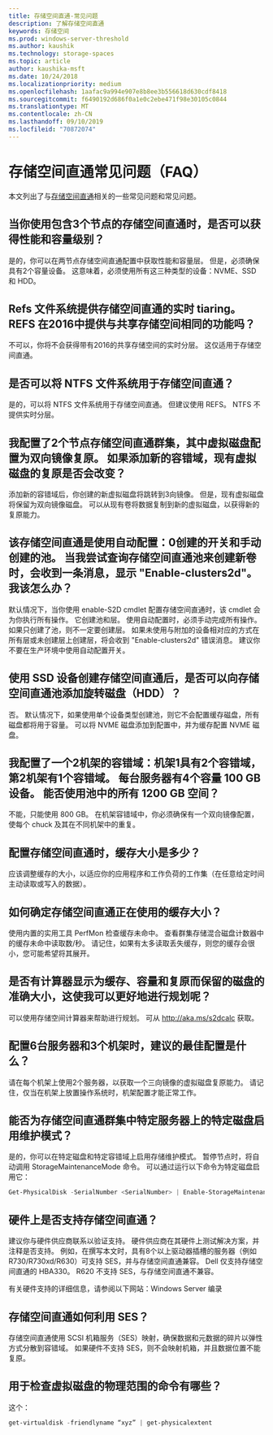 ```yaml
---
title: 存储空间直通-常见问题
description: 了解存储空间直通
keywords: 存储空间
ms.prod: windows-server-threshold
ms.author: kaushik
ms.technology: storage-spaces
ms.topic: article
author: kaushika-msft
ms.date: 10/24/2018
ms.localizationpriority: medium
ms.openlocfilehash: 1aafac9a994e907e8b8ee3b556618d630cdf8418
ms.sourcegitcommit: f6490192d686f0a1e0c2ebe471f98e30105c0844
ms.translationtype: MT
ms.contentlocale: zh-CN
ms.lasthandoff: 09/10/2019
ms.locfileid: "70872074"
---
```

# <a name="storage-spaces-direct---frequently-asked-questions-faq"></a>存储空间直通常见问题（FAQ）

本文列出了与[存储空间直通](storage-spaces-direct-overview.md)相关的一些常见问题和常见问题。

## <a name="when-you-use-storage-spaces-direct-with-3-nodes-can-you-get-both-performance-and-capacity-tiers"></a>当你使用包含3个节点的存储空间直通时，是否可以获得性能和容量级别？

是的，你可以在两节点存储空间直通配置中获取性能和容量层。 但是，必须确保具有2个容量设备。 这意味着，必须使用所有这三种类型的设备：NVME、SSD 和 HDD。
 
## <a name="refs-file-system-provides-real-time-tiaring-with-storage-spaces-direct-does-refs-provides-the-same-functionality-with-shared-storage-spaces-in-2016"></a>Refs 文件系统提供存储空间直通的实时 tiaring。 REFS 在2016中提供与共享存储空间相同的功能吗？

不可以，你将不会获得带有2016的共享存储空间的实时分层。 这仅适用于存储空间直通。 
 
## <a name="can-i-use-an-ntfs-file-system-with-storage-spaces-direct"></a>是否可以将 NTFS 文件系统用于存储空间直通？
  
是的，可以将 NTFS 文件系统用于存储空间直通。 但建议使用 REFS。 NTFS 不提供实时分层。 
 
## <a name="i-have-configured-2-node-storage-spaces-direct-clusters-where-the-virtual-disk-is-configured-as-2-way-mirror-resiliency-if-i-add-a-new-fault-domain-will-the-resiliency-of-the-existing-virtual-disk-change"></a>我配置了2个节点存储空间直通群集，其中虚拟磁盘配置为双向镜像复原。 如果添加新的容错域，现有虚拟磁盘的复原是否会改变？

添加新的容错域后，你创建的新虚拟磁盘将跳转到3向镜像。 但是，现有虚拟磁盘将保留为双向镜像磁盘。 可以从现有卷将数据复制到新的虚拟磁盘，以获得新的复原能力。
 
## <a name="the-storage-spaces-direct-was-created-using-the-autoconfig0-switch-and-the-pool-created-manually-when-i-try-to-query-the-storage-spaces-direct-pool-to-create-a-new-volume-i-get-a-message-that-says-enable-clusters2d-again-what-should-i-do"></a>该存储空间直通是使用自动配置：0创建的开关和手动创建的池。 当我尝试查询存储空间直通池来创建新卷时，会收到一条消息，显示 "Enable-clusters2d"。我该怎么办？

默认情况下，当你使用 enable-S2D cmdlet 配置存储空间直通时，该 cmdlet 会为你执行所有操作。 它创建池和层。 使用自动配置时，必须手动完成所有操作。 如果只创建了池，则不一定要创建层。 如果未使用与附加的设备相对应的方式在所有层或未创建层上创建层，将会收到 "Enable-clusters2d" 错误消息。 建议你不要在生产环境中使用自动配置开关。 
 
## <a name="is-it-possible-to-add-a-spinning-disk-hdd-to-the-storage-spaces-direct-pool-after-you-have-created-storage-spaces-direct-with-ssd-devices"></a>使用 SSD 设备创建存储空间直通后，是否可以向存储空间直通池添加旋转磁盘（HDD）？

否。 默认情况下，如果使用单个设备类型创建池，则它不会配置缓存磁盘，所有磁盘都将用于容量。 可以将 NVME 磁盘添加到配置中，并为缓存配置 NVME 磁盘。
 
## <a name="i-have-configured-a-2-rack-fault-domain-rack-1-has-2-fault-domains-rack-2-has-1-fault-domain-each-server-has-4-capacity-100-gb-devices-can-i-use-all-1200-gb-of-space-from-the-pool"></a>我配置了一个2机架的容错域：机架1具有2个容错域，第2机架有1个容错域。 每台服务器有4个容量 100 GB 设备。 能否使用池中的所有 1200 GB 空间？

不能，只能使用 800 GB。 在机架容错域中，你必须确保有一个双向镜像配置，使每个 chuck 及其在不同机架中的重复。
 
## <a name="what-should-the-cache-size-be-when-i-am-configuring-storage-spaces-direct"></a>配置存储空间直通时，缓存大小是多少？

应该调整缓存的大小，以适应你的应用程序和工作负荷的工作集（在任意给定时间主动读取或写入的数据）。

## <a name="how-can-i-determine-the-size-of-cache-that-is-being-used-by-storage-spaces-direct"></a>如何确定存储空间直通正在使用的缓存大小？

使用内置的实用工具 PerfMon 检查缓存未命中。 查看群集存储混合磁盘计数器中的缓存未命中读取数/秒。 请记住，如果有太多读取丢失缓存，则您的缓存会很小，您可能希望将其展开。 
 
## <a name="is-there-a-calculator-that-shows-the-exact-size-of-the-disks-that-are-being-set-aside-for-cache-capacity-and-resiliency-that-would-enable-me-to-plan-better"></a>是否有计算器显示为缓存、容量和复原而保留的磁盘的准确大小，这使我可以更好地进行规划呢？

可以使用存储空间计算器来帮助进行规划。 可从 http://aka.ms/s2dcalc 获取。
 
## <a name="what-is-the-best-configuration-that-you-would-recommend-when-configuring-6-servers-and-3-racks"></a>配置6台服务器和3个机架时，建议的最佳配置是什么？

请在每个机架上使用2个服务器，以获取一个三向镜像的虚拟磁盘复原能力。 请记住，仅当在机架上放置操作系统时，机架配置才能正常工作。 
 
## <a name="can-i-enable-maintenance-mode-for-a-specific-disk-on-a-specific-server-in-storage-spaces-direct-cluster"></a>能否为存储空间直通群集中特定服务器上的特定磁盘启用维护模式？

是的，你可以在特定磁盘和特定容错域上启用存储维护模式。 暂停节点时，将自动调用 StorageMaintenanceMode 命令。 可以通过运行以下命令为特定磁盘启用它：

```powershell
Get-PhysicalDisk -SerialNumber <SerialNumber> | Enable-StorageMaintenanceMode
```

## <a name="is-storage-spaces-direct-supported-on-my-hardware"></a>硬件上是否支持存储空间直通？

建议你与硬件供应商联系以验证支持。 硬件供应商在其硬件上测试解决方案，并注释是否支持。 例如，在撰写本文时，具有8个以上驱动器插槽的服务器（例如 R730/R730xd/R630）可支持 SES，并与存储空间直通兼容。 Dell 仅支持存储空间直通的 HBA330。 R620 不支持 SES，与存储空间直通不兼容。

有关硬件支持的详细信息，请参阅以下网站：Windows Server 编录
 
## <a name="how-does-storage-spaces-direct-make-use-of-ses"></a>存储空间直通如何利用 SES？

存储空间直通使用 SCSI 机箱服务（SES）映射，确保数据和元数据的碎片以弹性方式分散到容错域。 如果硬件不支持 SES，则不会映射机箱，并且数据位置不能复原。
 
## <a name="what-command-can-you-use-to-check-the-physical-extent-for-a-virtual-disk"></a>用于检查虚拟磁盘的物理范围的命令有哪些？
  
这个：

```powershell
get-virtualdisk -friendlyname “xyz” | get-physicalextent
```
